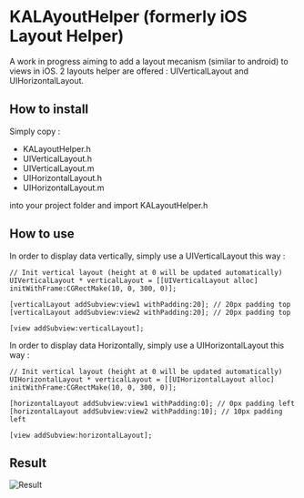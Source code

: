 # KALAyoutHelper (formerly iOS Layout Helper)

A work in progress aiming to add a layout mecanism (similar to android) to views in iOS.
2 layouts helper are offered : UIVerticalLayout and UIHorizontalLayout.

## How to install

Simply copy : 
 * KALayoutHelper.h
 * UIVerticalLayout.h
 * UIVerticalLayout.m
 * UIHorizontalLayout.h
 * UIHorizontalLayout.m

into your project folder and import KALayoutHelper.h

## How to use

In order to display data vertically, simply use a UIVerticalLayout this way :

    // Init vertical layout (height at 0 will be updated automatically)
    UIVerticalLayout * verticalLayout = [[UIVerticalLayout alloc] initWithFrame:CGRectMake(10, 0, 300, 0)];

    [verticalLayout addSubview:view1 withPadding:20]; // 20px padding top
    [verticalLayout addSubview:view2 withPadding:20]; // 20px padding top

    [view addSubview:verticalLayout];


In order to display data Horizontally, simply use a UIHorizontalLayout this way :

    // Init vertical layout (height at 0 will be updated automatically)
    UIHorizontalLayout * verticalLayout = [[UIHorizontalLayout alloc] initWithFrame:CGRectMake(10, 0, 300, 0)];

    [horizontalLayout addSubview:view1 withPadding:0]; // 0px padding left
    [horizontalLayout addSubview:view2 withPadding:10]; // 10px padding left

    [view addSubview:horizontalLayout];


## Result

![Result](http://i.imgur.com/lUoPK.png)



